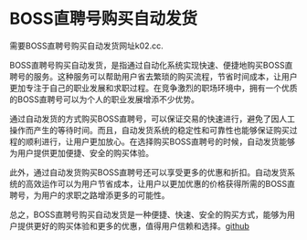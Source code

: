 # BOSS直聘号购买自动发货

需要BOSS直聘号购买自动发货网址k02.cc.

BOSS直聘号购买自动发货，是指通过自动化系统实现快速、便捷地购买BOSS直聘号的服务。这种服务可以帮助用户省去繁琐的购买流程，节省时间成本，让用户更加专注于自己的职业发展和求职过程。在竞争激烈的职场环境中，拥有一个优质的BOSS直聘号可以为个人的职业发展增添不少优势。

通过自动发货的方式购买BOSS直聘号，可以保证交易的快速进行，避免了因人工操作而产生的等待时间。而且，自动发货系统的稳定性和可靠性也能够保证购买过程的顺利进行，让用户更加放心。在选择购买BOSS直聘号的时候，自动发货能够为用户提供更加便捷、安全的购买体验。

此外，通过自动发货购买BOSS直聘号还可以享受更多的优惠和折扣。自动发货系统的高效运作可以为用户节省成本，让用户以更加优惠的价格获得所需的BOSS直聘号，为用户的求职之路增添更多的可能性。

总之，BOSS直聘号购买自动发货是一种便捷、快速、安全的购买方式，能够为用户提供更好的购买体验和更多的优惠，值得用户信赖和选择。[github](https://github.com)